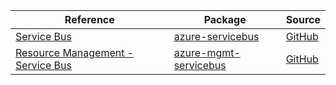 | Reference | Package | Source |
|---|---|---|
|[Service Bus](servicebus-readme.md)|[azure-servicebus](https://pypi.org/project/azure-servicebus)|[GitHub](https://github.com/Azure/azure-sdk-for-python/blob/main/sdk/servicebus/azure-servicebus)|
|[Resource Management - Service Bus](mgmt-servicebus-readme.md)|[azure-mgmt-servicebus](https://pypi.org/project/azure-mgmt-servicebus)|[GitHub](https://github.com/Azure/azure-sdk-for-python/blob/main/sdk/servicebus/azure-mgmt-servicebus)|
